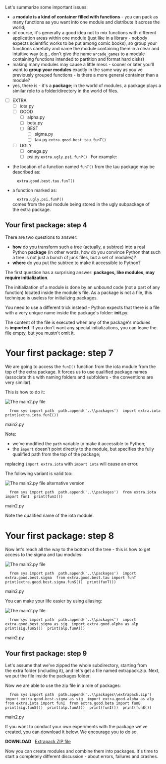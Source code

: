 Let's summarize some important issues:

- a **module is a kind of container filled with functions** - you can pack as many functions as you want into one module and distribute it across the world;
- of course, it's generally a good idea not to mix functions with different application areas within one module (just like in a library - nobody expects scientific works to be put among comic books), so group your functions carefully and name the module containing them in a clear and intuitive way (e.g., don't give the name `arcade_games` to a module containing functions intended to partition and format hard disks)
- making many modules may cause a little mess - sooner or later you'll want to **group your modules** exactly in the same way as you've previously grouped functions - is there a more general container than a module?
- yes, there is - it's a **package**; in the world of modules, a package plays a similar role to a folder/directory in the world of files.

- [ ] EXTRA
	- [ ] iota.py
	- [ ] GOOD
		- [ ] alpha.py
		- [ ] beta.py
		- [ ] BEST
			- [ ] sigma.py
			- [ ] tau.py   ` extra.good.best.tau.funT()  `
	- [ ] UGLY
		- [ ] omega.py
		- [ ] psi.py `extra.ugly.psi.funP() `
For example:

- the location of a function named `funT()` from the tau package may be described as:  
      
    `   extra.good.best.tau.funT()       `  
    
- a function marked as:  
      
    `   extra.ugly.psi.funP()       `  
    comes from the psi module being stored in the ugly subpackage of the extra package.

## Your first package: step 4

There are two questions to answer:

- **how** do you transform such a tree (actually, a subtree) into a real Python **package** (in other words, how do you convince Python that such a tree is not just a bunch of junk files, but a set of modules)?
- **where** do you put the subtree to make it accessible to Python?

The first question has a surprising answer: **packages, like modules, may require initialization**.

The initialization of a module is done by an _unbound_ code (not a part of any function) located inside the module's file. As a package is not a file, this technique is useless for initializing packages.

You need to use a different trick instead - Python expects that there is a file with a very unique name inside the package's folder: __init__.py.

The content of the file is executed when any of the package's modules is **imported**. If you don't want any special initializations, you can leave the file empty, but you mustn't omit it.

# Your first package: step 7

We are going to access the `funI()` function from the iota module from the top of the extra package. It forces us to use qualified package names (associate this with naming folders and subfolders - the conventions are very similar).

This is how to do it:

![The main2.py file](https://edube.org/uploads/media/default/0001/01/6da8f46237f7f00576bc32f1c1c76292de88e991.png)  
  
`   from sys import path  path.append('..\\packages')  import extra.iota  print(extra.iota.funI())   `

main2.py

Note:

- we've modified the `path` variable to make it accessible to Python;
- the `import` doesn't point directly to the module, but specifies the fully qualified path from the top of the package;

replacing `import extra.iota` with `import iota` will cause an error.

The following variant is valid too:

![The main2.py file alternative version](https://edube.org/uploads/media/default/0001/01/3912ca43306d65f9cb90766865cf5add190789e0.png)  
  
`   from sys import path  path.append('..\\packages')  from extra.iota import funI  print(funI())   `

main2.py

Note the qualified name of the iota module.
# Your first package: step 8

Now let's reach all the way to the bottom of the tree - this is how to get access to the sigma and tau modules:

![The main2.py file](https://edube.org/uploads/media/default/0001/01/d2ae5ea44070d051fffa709cfbf79746f3cfbb13.png)  
  
`   from sys import path  path.append('..\\packages')  import extra.good.best.sigma  from extra.good.best.tau import funT  print(extra.good.best.sigma.funS())  print(funT())   `

main2.py

You can make your life easier by using aliasing:

![The main2.py file](https://edube.org/uploads/media/default/0001/01/2ce24012593b9bd095dcd131fba504c4b3960e1c.png)  
  
`   from sys import path  path.append('..\\packages')  import extra.good.best.sigma as sig  import extra.good.alpha as alp  print(sig.funS())  print(alp.funA())   `

main2.py

## Your first package: step 9

Let's assume that we've zipped the whole subdirectory, starting from the extra folder (including it), and let's get a file named extrapack.zip. Next, we put the file inside the packages folder.

Now we are able to use the zip file in a role of packages:

`   from sys import path  path.append('..\\packages\\extrapack.zip')  import extra.good.best.sigma as sig  import extra.good.alpha as alp  from extra.iota import funI  from extra.good.beta import funB  print(sig.funS())  print(alp.funA())  print(funI())  print(funB())   `

main2.py

If you want to conduct your own experiments with the package we've created, you can download it below. We encourage you to do so.

**DOWNLOAD**   [Extrapack ZIP file](https://edube.org/uploads/media/default/0001/01/d9df38daa0410952c4cbf85b47892954c45b9215.zip)

Now you can create modules and combine them into packages. It's time to start a completely different discussion - about errors, failures and crashes.